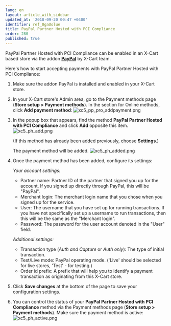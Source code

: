 ```yaml
---
lang: en
layout: article_with_sidebar
updated_at: '2018-09-20 00:47 +0400'
identifier: ref_0gaUolue
title: PayPal Partner Hosted with PCI Compliance
order: 280
published: true
---
```

PayPal Partner Hosted with PCI Compliance can be enabled in an X-Cart based store via the addon **[PayPal](https://market.x-cart.com/addons/paypal.html "PayPal addon")** by X-Cart team.

Here's how to start accepting payments with PayPal Partner Hosted with PCI Compliance:

   1. Make sure the addon PayPal is installed and enabled in your X-Cart store. 
   
   2. In your X-Cart store's Admin area, go to the Payment methods page (**Store setup > Payment methods**). In the section for Online methods, click **Add payment method**:
      ![xc5_pp_pro_addpayment.png]({{site.baseurl}}/attachments/ref_6k1NvzJp/xc5_pp_pro_addpayment.png)
         
   3. In the popup box that appears, find the method **PayPal Partner Hosted with PCI Compliance** and click **Add** opposite this item.
      ![xc5_ph_add.png]({{site.baseurl}}/attachments/ref_0gaUolue/xc5_ph_add.png)
            
      (If this method has already been added previously, choose **Settings**.)
      
      The payment method will be added.
      ![xc5_ph_added.png]({{site.baseurl}}/attachments/ref_0gaUolue/xc5_ph_added.png)
        
   4. Once the payment method has been added, configure its settings:
      
      *Your account settings:*
      
      * Partner name: Partner ID of the partner that signed you up for the account. If you signed up directly through PayPal, this will be "PayPal".
      * Merchant login: The merchant login name that you chose when you signed up for the service.
      * User: The username that you have set up for running transactions. If you have not specifically set up a username to run transactions, then this will be the same as the "Merchant login".
      * Password: The password for the user account denoted in the "User" field.
      
      *Additional settings:*
      
      * Transaction type (*Auth and Capture* or *Auth only*): The type of initial transaction.
      * Test/Live mode: PayPal operating mode. ('Live' should be selected for live stores, 'Test' - for testing.)
      * Order id prefix: A prefix that will help you to identify a payment transaction as originating from this X-Cart store.
   
   5. Click **Save changes** at the bottom of the page to save your configuration settings.
   
   6. You can control the status of your **PayPal Partner Hosted with PCI Compliance** method via the Payment methods page (**Store setup > Payment methods**). Make sure the payment method is active:
   ![xc5_ph_active.png]({{site.baseurl}}/attachments/ref_0gaUolue/xc5_ph_active.png)
      
   